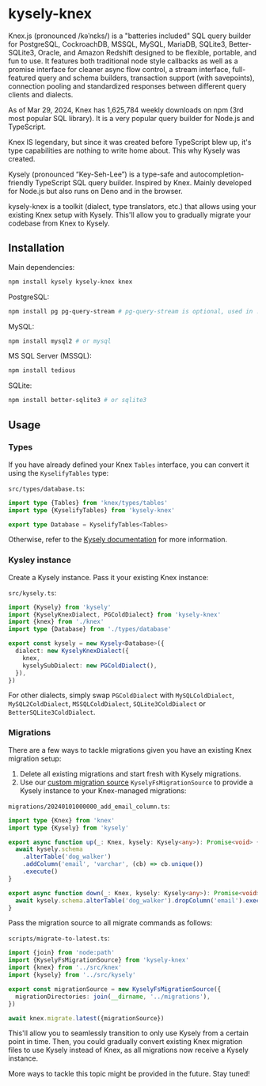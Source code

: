 # kysely-knex

Knex.js (pronounced /kəˈnɛks/) is a "batteries included" SQL query builder for PostgreSQL, CockroachDB, MSSQL, MySQL, MariaDB, SQLite3, Better-SQLite3, Oracle, and Amazon Redshift designed to be flexible, portable, and fun to use. It features both traditional node style callbacks as well as a promise interface for cleaner async flow control, a stream interface, full-featured query and schema builders, transaction support (with savepoints), connection pooling and standardized responses between different query clients and dialects.

As of Mar 29, 2024, Knex has 1,625,784 weekly downloads on npm (3rd most popular SQL library). It is a very popular query builder for Node.js and TypeScript.

Knex IS legendary, but since it was created before TypeScript blew up, it's type capabilities are nothing to write home about. This why Kysely was created.

Kysely (pronounced “Key-Seh-Lee”) is a type-safe and autocompletion-friendly TypeScript SQL query builder. Inspired by Knex. Mainly developed for Node.js but also runs on Deno and in the browser.

kysely-knex is a toolkit (dialect, type translators, etc.) that allows using your existing Knex setup with Kysely. This'll allow you to gradually migrate your codebase from Knex to Kysely.

## Installation

Main dependencies:

```sh
npm install kysely kysely-knex knex
```

PostgreSQL:

```sh
npm install pg pg-query-stream # pg-query-stream is optional, used in .stream() method
```

MySQL:

```sh
npm install mysql2 # or mysql
```

MS SQL Server (MSSQL):

```sh
npm install tedious
```

SQLite:

```sh
npm install better-sqlite3 # or sqlite3
```

## Usage

### Types

If you have already defined your Knex `Tables` interface, you can convert it using
the `KyselifyTables` type:

`src/types/database.ts`:

```ts
import type {Tables} from 'knex/types/tables'
import type {KyselifyTables} from 'kysely-knex'

export type Database = KyselifyTables<Tables>
```

Otherwise, refer to the [Kysely documentation](https://kysely.dev/docs/getting-started#types) for more information.

### Kysley instance

Create a Kysely instance. Pass it your existing Knex instance:

`src/kysely.ts`:

```ts
import {Kysely} from 'kysely'
import {KyselyKnexDialect, PGColdDialect} from 'kysely-knex'
import {knex} from './knex'
import type {Database} from './types/database'

export const kysely = new Kysely<Database>({
  dialect: new KyselyKnexDialect({
    knex,
    kyselySubDialect: new PGColdDialect(),
  }),
})
```

For other dialects, simply swap `PGColdDialect` with `MySQLColdDialect`, `MySQL2ColdDialect`, `MSSQLColdDialect`, `SQLite3ColdDialect` or `BetterSQLite3ColdDialect`.

### Migrations

There are a few ways to tackle migrations given you have an existing Knex migration setup:

1. Delete all existing migrations and start fresh with Kysely migrations.
2. Use our [custom migration source](https://knexjs.org/guide/migrations.html#custom-migration-sources) `KyselyFsMigrationSource` to provide a Kysely instance to your Knex-managed migrations:

`migrations/20240101000000_add_email_column.ts`:

```ts
import type {Knex} from 'knex'
import type {Kysely} from 'kysely'

export async function up(_: Knex, kysely: Kysely<any>): Promise<void> {
  await kysely.schema
    .alterTable('dog_walker')
    .addColumn('email', 'varchar', (cb) => cb.unique())
    .execute()
}

export async function down(_: Knex, kysely: Kysely<any>): Promise<void> {
  await kysely.schema.alterTable('dog_walker').dropColumn('email').execute()
}
```

Pass the migration source to all migrate commands as follows:

`scripts/migrate-to-latest.ts`:

```ts
import {join} from 'node:path'
import {KyselyFsMigrationSource} from 'kysely-knex'
import {knex} from '../src/knex'
import {kysely} from '../src/kysely'

export const migrationSource = new KyselyFsMigrationSource({
  migrationDirectories: join(__dirname, '../migrations'),
})

await knex.migrate.latest({migrationSource})
```

This'll allow you to seamlessly transition to only use Kysely from a certain point in time. Then, you could gradually convert existing Knex migration files to use Kysely instead of Knex, as all migrations now receive a Kysely instance.

More ways to tackle this topic might be provided in the future. Stay tuned!

